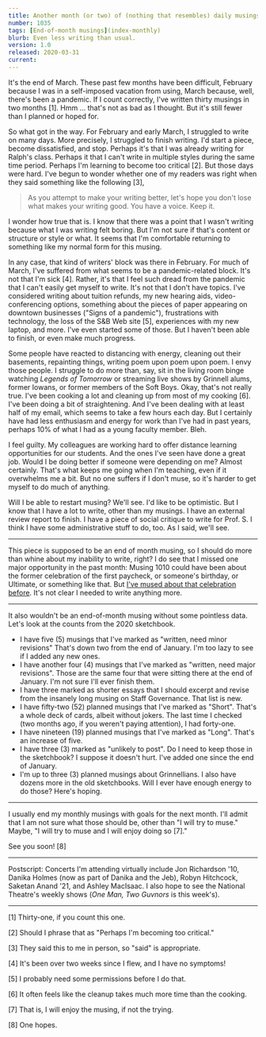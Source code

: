 ```yaml
---
title: Another month (or two) of (nothing that resembles) daily musings
number: 1035
tags: [End-of-month musings](index-monthly)
blurb: Even less writing than usual.
version: 1.0
released: 2020-03-31 
current: 
---
```

It's the end of March. These past few months have been difficult,
February because I was in a self-imposed vacation from using, March
because, well, there's been a pandemic.  If I count correctly, I've
written thirty musings in two months [1].  Hmm ... that's not as
bad as I thought.  But it's still fewer than I planned or hoped for.

So what got in the way.  For February and early March, I struggled
to write on many days.  More precisely, I struggled to finish
writing.  I'd start a piece, become dissatisfied, and stop.  Perhaps
it's that I was already writing for Ralph's class.  Perhaps it that
I can't write in multiple styles during the same time period.
Perhaps I'm learning to become too critical [2].  But those days
were hard.  I've begun to wonder whether one of my readers was
right when they said something like the following [3],

> As you attempt to make your writing better, let's hope you don't
lose what makes your writing good.  You have a voice.  Keep it.

I wonder how true that is.  I know that there was a point that I wasn't
writing because what I was writing felt boring.  But I'm not sure if
that's content or structure or style or what.  It seems that I'm
comfortable returning to something like my normal form for this musing.

In any case, that kind of writers' block was there in February.  For
much of March, I've suffered from what seems to be a pandemic-related
block.  It's not that I'm sick [4].  Rather, it's that I feel such
dread from the pandemic that I can't easily get myself to write.  It's
not that I don't have topics.  I've considered writing about tuition
refunds, my new hearing aids, video-conferencing options, something about
the pieces of paper appearing on downtown businesses ("Signs of a
pandemic"), frustrations with technology, the loss of the S&B Web
site [5], experiences with my new laptop, and more.  I've even
started some of those.  But I haven't been able to finish, or even
make much progress.

Some people have reacted to distancing with energy, cleaning out
their basements, repainting things, writing poem upon poem upon
poem.  I envy those people.  I struggle to do more than, say, sit
in the living room binge watching _Legends of Tomorrow_ or streaming
live shows by Grinnell alums, former Iowans, or former members of
the Soft Boys.  Okay, that's not really true.  I've been cooking a
lot and cleaning up from most of my cooking [6].  I've been doing
a bit of straightening.  And I've been dealing with at least half of
my email, which seems to take a few hours each day.  But I certainly
have had less enthusiasm and energy for work than I've had in past
years, perhaps 10% of what I had as a young faculty member.  Bleh.

I feel guilty.  My colleagues are working hard to offer distance learning
opportunities for our students.  And the ones I've seen have done a great
job.  Would I be doing better if someone were depending on me?  Almost
certainly.  That's what keeps me going when I'm teaching, even if
it overwhelms me a bit.  But no one suffers if I don't muse, so
it's harder to get myself to do much of anything.

Will I be able to restart musing?  We'll see.  I'd like to be
optimistic.  But I know that I have a lot to write, other than my
musings.  I have an external review report to finish.  I have a
piece of social critique to write for Prof. S.  I think I have some
administrative stuff to do, too.  As I said, we'll see.

---

This piece is supposed to be an end of month musing, so I should
do more than whine about my inability to write, right?  I do see
that I missed one major opportunity in the past month: Musing 1010
could have been about the former celebration of the first paycheck,
or someone's birthday, or Ultimate, or something like that.  But
[I've mused about that celebration before](ten-ten).  It's not clear
I needed to write anything more.

---

It also wouldn't be an end-of-month musing without some pointless data.
Let's look at the counts from the 2020 sketchbook.

* I have five (5) musings that I've marked as "written, need minor revisions"
  That's down two from the end of January.  I'm too lazy to see if I added
  any new ones.
* I have another four (4) musings that I've marked as "written, need major
  revisions".  Those are the same four that were sitting there at the end
  of January.  I'm not sure I'll ever finish them.
* I have three marked as shorter essays that I should excerpt and revise
  from the insanely long musing on Staff Governance.  That list is new.
* I have fifty-two (52) planned musings that I've marked as "Short".  That's
  a whole deck of cards, albeit without jokers.  The last time I checked
  (two months ago, if you weren't paying attention), I had forty-one.  
* I have nineteen (19) planned musings that I've marked as "Long".  That's
  an increase of five.
* I have three (3) marked as "unlikely to post".  Do I need to keep those
  in the sketchbook?  I suppose it doesn't hurt.  I've added one since
  the end of January.
* I'm up to three (3) planned musings about Grinnellians.  I also have
  dozens more in the old sketchbooks.  Will I ever have enough energy 
  to do those?  Here's hoping.

---

I usually end my monthly musings with goals for the next month.  I'll
admit that I am not sure what those should be, other than "I will try
to muse."  Maybe, "I will try to muse and I will enjoy doing so [7]."

See you soon! [8]

---

Postscript: Concerts I'm attending virtually include Jon Richardson '10,
Danika Holmes (now as part of Danika and the Jeb), Robyn Hitchcock,
Saketan Anand '21, and Ashley MacIsaac.  I also hope to see the National
Theatre's weekly shows (_One Man, Two Guvnors_ is this week's).

---

[1] Thirty-one, if you count this one.

[2] Should I phrase that as "Perhaps I'm becoming too critical."

[3] They said this to me in person, so "said" is appropriate.

[4] It's been over two weeks since I flew, and I have no symptoms!

[5] I probably need some permissions before I do that.

[6] It often feels like the cleanup takes much more time than the
cooking.

[7] That is, I will enjoy the musing, if not the trying.

[8] One hopes.
